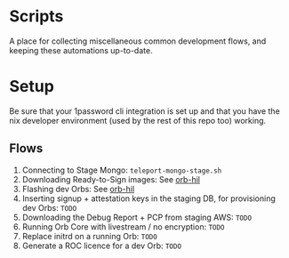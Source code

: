 # Scripts

A place for collecting miscellaneous common development flows, and keeping these automations up-to-date.

# Setup

Be sure that your 1password cli integration is set up and that you have the nix developer environment (used by the rest of this repo too) working.

## Flows

1. Connecting to Stage Mongo: `teleport-mongo-stage.sh`
1. Downloading Ready-to-Sign images: See [orb-hil][hil]
1. Flashing dev Orbs: See [orb-hil][hil]
1. Inserting signup + attestation keys in the staging DB, for provisioning dev Orbs: `TODO`
1. Downloading the Debug Report + PCP from staging AWS: `TODO`
1. Running Orb Core with livestream / no encryption: `TODO`
1. Replace initrd on a running Orb: `TODO`
1. Generate a ROC licence for a dev Orb: `TODO`

[hil]: ../hil

